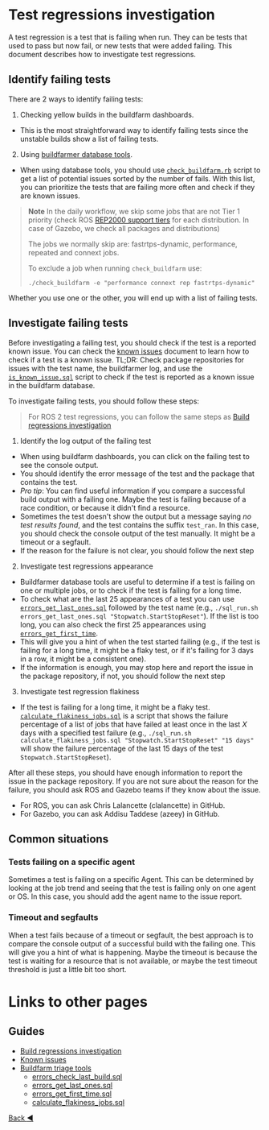# Test regressions investigation

A test regression is a test that is failing when run. They can be tests that used to pass but now fail, or new tests that were added failing. This document describes how to investigate test regressions.

## Identify failing tests

There are 2 ways to identify failing tests:
1. Checking yellow builds in the buildfarm dashboards.
  * This is the most straightforward way to identify failing tests since the unstable builds show a list of failing tests.
2. Using [buildfarmer database tools](./buildfarmer_triage_tools.md#database-scripts).
  * When using database tools, you should use [`check_buildfarm.rb`](./buildfarmer_triage_tools.md#check_buildfarmrb) script to get a list of potential issues sorted by the number of fails. With this list, you can prioritize the tests that are failing more often and check if they are known issues.

> **Note**
> In the daily workflow, we skip some jobs that are not Tier 1 priority (check ROS [REP2000 support tiers](https://github.com/ros-infrastructure/rep/blob/master/rep-2000.rst#support-tiers) for each distribution. In case of Gazebo, we check all packages and distributions)
>
> The jobs we normally skip are: fastrtps-dynamic, performance, repeated and connext jobs.
>
> To exclude a job when running `check_buildfarm` use:
>
> `./check_buildfarm -e "performance connext rep fastrtps-dynamic"`

Whether you use one or the other, you will end up with a list of failing tests.


## Investigate failing tests

Before investigating a failing test, you should check if the test is a reported known issue. You can check the [known issues](./known_issues.md) document to learn how to check if a test is a known issue. TL;DR: Check package repositories for issues with the test name, the buildfarmer log, and use the [`is_known_issue.sql`](./buildfarmer_triage_tools.md#is_known_issuesql) script to check if the test is reported as a known issue in the buildfarm database.

To investigate failing tests, you should follow these steps:

> For ROS 2 test regressions, you can follow the same steps as [Build regressions investigation](./build_regressions_investigation.md)

1. Identify the log output of the failing test
  * When using buildfarm dashboards, you can click on the failing test to see the console output.
  * You should identify the error message of the test and the package that contains the test.
  * *Pro tip*: You can find useful information if you compare a successful build output with a failing one. Maybe the test is failing because of a race condition, or because it didn't find a resource.
  * Sometimes the test doesn't show the output but a message saying *no test results found*, and the test contains the suffix `test_ran`. In this case, you should check the console output of the test manually. It might be a timeout or a segfault.
  * If the reason for the failure is not clear, you should follow the next step
2. Investigate test regressions appearance
  * Buildfarmer database tools are useful to determine if a test is failing on one or multiple jobs, or to check if the test is failing for a long time.
  * To check what are the last 25 appearances of a test you can use [`errors_get_last_ones.sql`](./buildfarmer_triage_tools.md#errors_get_last_onessql) followed by the test name (e.g., `./sql_run.sh errors_get_last_ones.sql "Stopwatch.StartStopReset"`). If the list is too long, you can also check the first 25 appearances using [`errors_get_first_time`](./buildfarmer_triage_tools.md#errors_get_first_timesql).
  * This will give you a hint of when the test started failing (e.g., if the test is failing for a long time, it might be a flaky test, or if it's failing for 3 days in a row, it might be a consistent one).
  * If the information is enough, you may stop here and report the issue in the package repository, if not, you should follow the next step
3. Investigate test regression flakiness
  * If the test is failing for a long time, it might be a flaky test. [`calculate_flakiness_jobs.sql`](./buildfarmer_triage_tools.md#calculate_flakiness_jobssql) is a script that shows the failure percentage of a list of jobs that have failed at least once in the last *X* days with a specified test failure (e.g., `./sql_run.sh calculate_flakiness_jobs.sql "Stopwatch.StartStopReset" "15 days"` will show the failure percentage of the last 15 days of the test `Stopwatch.StartStopReset`).

After all these steps, you should have enough information to report the issue in the package repository. If you are not sure about the reason for the failure, you should ask ROS and Gazebo teams if they know about the issue.
* For ROS, you can ask Chris Lalancette (clalancette) in GitHub.
* For Gazebo, you can ask Addisu Taddese (azeey) in GitHub.


## Common situations

### Tests failing on a specific agent

Sometimes a test is failing on a specific Agent. This can be determined by looking at the job trend and seeing that the test is failing only on one agent or OS. In this case, you should add the agent name to the issue report.

### Timeout and segfaults

When a test fails because of a timeout or segfault, the best approach is to compare the console output of a successful build with the failing one. This will give you a hint of what is happening. Maybe the timeout is because the test is waiting for a resource that is not available, or maybe the test timeout threshold is just a little bit too short.

# Links to other pages

## Guides

* [Build regressions investigation](./build_regressions_investigation.md)
* [Known issues](./known_issues.md)
* [Buildfarm triage tools](./buildfarmer_triage_tools.md)
  * [errors_check_last_build.sql](./buildfarmer_triage_tools.md#errors_check_last_buildsql)
  * [errors_get_last_ones.sql](./buildfarmer_triage_tools.md#errors_get_last_onessql)
  * [errors_get_first_time.sql](./buildfarmer_triage_tools.md#errors_get_first_timesql)
  * [calculate_flakiness_jobs.sql](./buildfarmer_triage_tools.md#calculate_flakiness_jobssql)

[Back :arrow_backward: ](../index.md)
